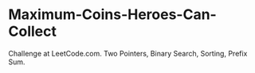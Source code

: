 # Maximum-Coins-Heroes-Can-Collect
Challenge at LeetCode.com. Two Pointers, Binary Search, Sorting, Prefix Sum.
